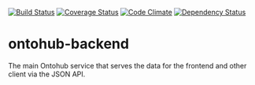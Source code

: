 [![Build Status](https://travis-ci.org/ontohub/ontohub-backend.svg?branch=master)](https://travis-ci.org/ontohub/ontohub-backend)
[![Coverage Status](https://coveralls.io/repos/github/ontohub/ontohub-backend/badge.svg?branch=master)](https://coveralls.io/github/ontohub/ontohub-backend?branch=master)
[![Code Climate](https://codeclimate.com/github/ontohub/ontohub-backend/badges/gpa.svg)](https://codeclimate.com/github/ontohub/ontohub-backend)
[![Dependency Status](https://gemnasium.com/badges/github.com/ontohub/ontohub-backend.svg)](https://gemnasium.com/github.com/ontohub/ontohub-backend)

# ontohub-backend
The main Ontohub service that serves the data for the frontend and other client via the JSON API.
